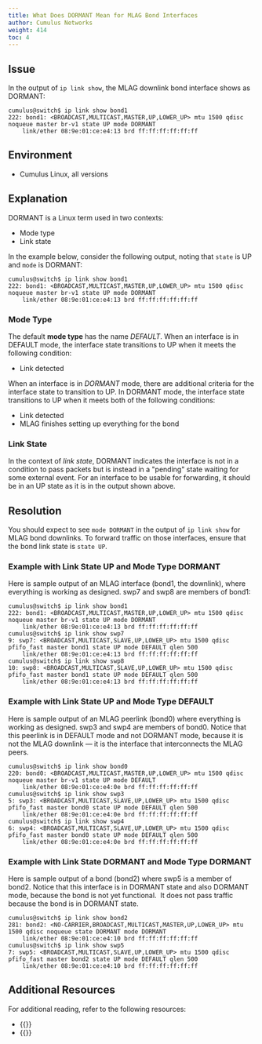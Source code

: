 ```yaml
---
title: What Does DORMANT Mean for MLAG Bond Interfaces
author: Cumulus Networks
weight: 414
toc: 4
---
```


## Issue

In the output of `ip link show`, the MLAG downlink bond interface shows as DORMANT:

    cumulus@switch$ ip link show bond1
    222: bond1: <BROADCAST,MULTICAST,MASTER,UP,LOWER_UP> mtu 1500 qdisc noqueue master br-v1 state UP mode DORMANT 
        link/ether 08:9e:01:ce:e4:13 brd ff:ff:ff:ff:ff:ff 

## Environment

- Cumulus Linux, all versions

## Explanation

DORMANT is a Linux term used in two contexts:

- Mode type
- Link state

In the example below, consider the following output, noting that `state` is UP and `mode` is DORMANT:

    cumulus@switch$ ip link show bond1
    222: bond1: <BROADCAST,MULTICAST,MASTER,UP,LOWER_UP> mtu 1500 qdisc noqueue master br-v1 state UP mode DORMANT 
        link/ether 08:9e:01:ce:e4:13 brd ff:ff:ff:ff:ff:ff 

### Mode Type

The default **mode type** has the name *DEFAULT*. When an interface is in DEFAULT mode, the interface state transitions to UP when it meets the following condition:

- Link detected

When an interface is in *DORMANT* mode, there are additional criteria for the interface state to transition to UP. In DORMANT mode, the interface state transitions to UP when it meets both of the following conditions:

- Link detected
- MLAG finishes setting up everything for the bond

### Link State

In the context of *link state*, DORMANT indicates the interface is not in a condition to pass packets but is instead in a "pending" state waiting for some external event. For an interface to be usable for forwarding, it should be in an UP state as it is in the output shown above.

## Resolution

You should expect to see `mode DORMANT` in the output of `ip link show` for MLAG bond downlinks. To forward traffic on those interfaces, ensure that the bond link state is `state UP`.

### Example with Link State UP and Mode Type DORMANT

Here is sample output of an MLAG interface (bond1, the downlink), where everything is working as designed. swp7 and swp8 are members of bond1:

    cumulus@switch$ ip link show bond1
    222: bond1: <BROADCAST,MULTICAST,MASTER,UP,LOWER_UP> mtu 1500 qdisc noqueue master br-v1 state UP mode DORMANT 
        link/ether 08:9e:01:ce:e4:13 brd ff:ff:ff:ff:ff:ff
    cumulus@switch$ ip link show swp7 
    9: swp7: <BROADCAST,MULTICAST,SLAVE,UP,LOWER_UP> mtu 1500 qdisc pfifo_fast master bond1 state UP mode DEFAULT qlen 500 
        link/ether 08:9e:01:ce:e4:13 brd ff:ff:ff:ff:ff:ff
    cumulus@switch$ ip link show swp8
    10: swp8: <BROADCAST,MULTICAST,SLAVE,UP,LOWER_UP> mtu 1500 qdisc pfifo_fast master bond1 state UP mode DEFAULT qlen 500 
        link/ether 08:9e:01:ce:e4:13 brd ff:ff:ff:ff:ff:ff

### Example with Link State UP and Mode Type DEFAULT

Here is sample output of an MLAG peerlink (bond0) where everything is working as designed. swp3 and swp4 are members of bond0. Notice that this peerlink is in DEFAULT mode and not DORMANT mode, because it is not the MLAG downlink &mdash; it is the interface that interconnects the MLAG peers.

    cumulus@switch$ ip link show bond0
    220: bond0: <BROADCAST,MULTICAST,MASTER,UP,LOWER_UP> mtu 1500 qdisc noqueue master br-v1 state UP mode DEFAULT 
        link/ether 08:9e:01:ce:e4:0e brd ff:ff:ff:ff:ff:ff
    cumulus@switch$ ip link show swp3 
    5: swp3: <BROADCAST,MULTICAST,SLAVE,UP,LOWER_UP> mtu 1500 qdisc pfifo_fast master bond0 state UP mode DEFAULT qlen 500 
        link/ether 08:9e:01:ce:e4:0e brd ff:ff:ff:ff:ff:ff
    cumulus@switch$ ip link show swp4
    6: swp4: <BROADCAST,MULTICAST,SLAVE,UP,LOWER_UP> mtu 1500 qdisc pfifo_fast master bond0 state UP mode DEFAULT qlen 500 
        link/ether 08:9e:01:ce:e4:0e brd ff:ff:ff:ff:ff:ff

### Example with Link State DORMANT and Mode Type DORMANT

Here is sample output of a bond (bond2) where swp5 is a member of bond2. Notice that this interface is in DORMANT state and also DORMANT mode, because the bond is not yet functional.  It does not pass traffic because the bond is in DORMANT state.

    cumulus@switch$ ip link show bond2
    281: bond2: <NO-CARRIER,BROADCAST,MULTICAST,MASTER,UP,LOWER_UP> mtu 1500 qdisc noqueue state DORMANT mode DORMANT 
        link/ether 08:9e:01:ce:e4:10 brd ff:ff:ff:ff:ff:ff
    cumulus@switch$ ip link show swp5 
    7: swp5: <BROADCAST,MULTICAST,SLAVE,UP,LOWER_UP> mtu 1500 qdisc pfifo_fast master bond2 state UP mode DEFAULT qlen 500 
        link/ether 08:9e:01:ce:e4:10 brd ff:ff:ff:ff:ff:ff

## Additional Resources

For additional reading, refer to the following resources:

- {{<exlink url="https://tools.ietf.org/html/rfc2863" text="RFC 2863">}}
- {{<exlink url="https://www.kernel.org/doc/Documentation/networking/operstates.txt" text="kernel.org documentation on operational states">}}
